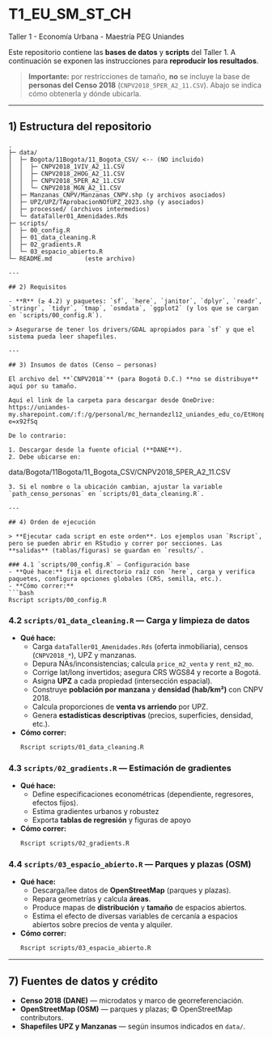 # T1_EU_SM_ST_CH
Taller 1 - Economía Urbana - Maestría PEG Uniandes

Este repositorio contiene las **bases de datos** y **scripts** del Taller 1. A continuación se exponen las instrucciones para **reproducir los resultados**.

> **Importante:** por restricciones de tamaño, **no** se incluye la base de **personas del Censo 2018** (`CNPV2018_5PER_A2_11.CSV`). Abajo se indica cómo obtenerla y dónde ubicarla.

---

## 1) Estructura del repositorio

```
.
├─ data/
│  ├─ Bogota/11Bogota/11_Bogota_CSV/ <-- (NO incluido)
│  │  ├─ CNPV2018_1VIV_A2_11.CSV
│  │  ├─ CNPV2018_2HOG_A2_11.CSV
│  │  ├─ CNPV2018_5PER_A2_11.CSV   
│  │  └─ CNPV2018_MGN_A2_11.CSV
│  ├─ Manzanas_CNPV/Manzanas_CNPV.shp (y archivos asociados)
│  ├─ UPZ/UPZ/TAprobacionNOfUPZ_2023.shp (y asociados)
│  ├─ processed/ (archivos intermedios)
│  └─ dataTaller01_Amenidades.Rds
├─ scripts/
│  ├─ 00_config.R
│  ├─ 01_data_cleaning.R
│  ├─ 02_gradients.R
│  └─ 03_espacio_abierto.R
└─ README.md         (este archivo)

---

## 2) Requisitos

- **R** (≥ 4.2) y paquetes: `sf`, `here`, `janitor`, `dplyr`, `readr`, `stringr`, `tidyr`, `tmap`, `osmdata`, `ggplot2` (y los que se cargan en `scripts/00_config.R`).

> Asegurarse de tener los drivers/GDAL apropiados para `sf` y que el sistema pueda leer shapefiles.

---

## 3) Insumos de datos (Censo — personas)

El archivo del **`CNPV2018`** (para Bogotá D.C.) **no se distribuye** aquí por su tamaño.

Aquí el link de la carpeta para descargar desde OneDrive:
https://uniandes-my.sharepoint.com/:f:/g/personal/mc_hernandezl12_uniandes_edu_co/EtHonpgvLu1Mp2X1_unmJY0B7tmQoqUDWoKvWs6cftmMKQ?e=x92fSq 

De lo contrario:

1. Descargar desde la fuente oficial (**DANE**).
2. Debe ubicarse en:
   ```
   data/Bogota/11Bogota/11_Bogota_CSV/CNPV2018_5PER_A2_11.CSV
   ```
3. Si el nombre o la ubicación cambian, ajustar la variable `path_censo_personas` en `scripts/01_data_cleaning.R`.

---

## 4) Orden de ejecución

> **Ejecutar cada script en este orden**. Los ejemplos usan `Rscript`, pero se pueden abrir en RStudio y correr por secciones. Las **salidas** (tablas/figuras) se guardan en `results/`.

### 4.1 `scripts/00_config.R` — Configuración base
- **Qué hace:** fija el directorio raíz con `here`, carga y verifica paquetes, configura opciones globales (CRS, semilla, etc.).
- **Cómo correr:**
  ```bash
  Rscript scripts/00_config.R
  ```

### 4.2 `scripts/01_data_cleaning.R` — Carga y limpieza de datos
- **Qué hace:**
  - Carga `dataTaller01_Amenidades.Rds` (oferta inmobiliaria), censos (`CNPV2018_*`), UPZ y manzanas.
  - Depura NAs/inconsistencias; calcula `price_m2_venta` y `rent_m2_mo`.
  - Corrige lat/long invertidos; asegura CRS WGS84 y recorte a Bogotá.
  - Asigna **UPZ** a cada propiedad (intersección espacial).
  - Construye **población por manzana** y **densidad (hab/km²)** con CNPV 2018.
  - Calcula proporciones de **venta vs arriendo** por UPZ.
  - Genera **estadísticas descriptivas** (precios, superficies, densidad, etc.).
- **Cómo correr:**
  ```bash
  Rscript scripts/01_data_cleaning.R
  ```
  

### 4.3 `scripts/02_gradients.R` — Estimación de gradientes
- **Qué hace:**
  - Define especificaciones econométricas (dependiente, regresores, efectos fijos).
  - Estima gradientes urbanos y robustez
  - Exporta **tablas de regresión** y figuras de apoyo
- **Cómo correr:**
  ```bash
  Rscript scripts/02_gradients.R
  ```
  
### 4.4 `scripts/03_espacio_abierto.R` — Parques y plazas (OSM)
- **Qué hace:**
  - Descarga/lee datos de **OpenStreetMap** (parques y plazas).
  - Repara geometrías y calcula **áreas**.
  - Produce mapas de **distribución** y **tamaño** de espacios abiertos.
  - Estima el efecto de diversas variables de cercanía a espacios abiertos sobre precios de venta y alquiler. 
- **Cómo correr:**
  ```bash
  Rscript scripts/03_espacio_abierto.R
  ```
---

## 7) Fuentes de datos y crédito

- **Censo 2018 (DANE)** — microdatos y marco de georreferenciación.
- **OpenStreetMap (OSM)** — parques y plazas; © OpenStreetMap contributors.
- **Shapefiles UPZ y Manzanas** — según insumos indicados en `data/`.

